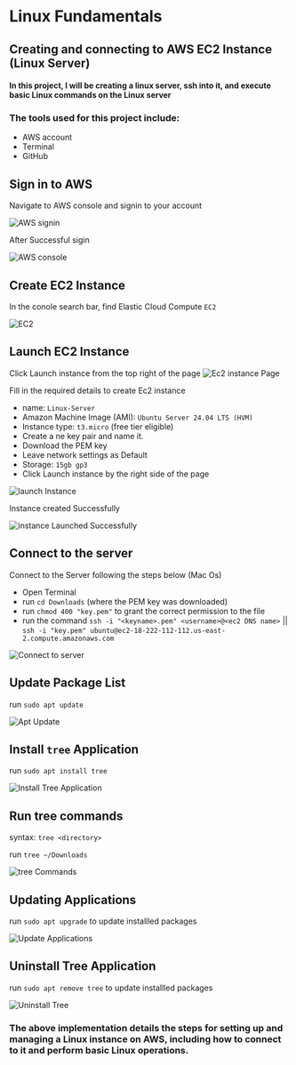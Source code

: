 # Linux Fundamentals
## Creating and connecting to AWS EC2 Instance (Linux Server)

#### In this project, I will be creating a linux server, ssh into it, and execute basic Linux commands on the Linux server

### The tools used for this project include:

- AWS account
- Terminal
- GitHub


## Sign in to AWS
Navigate to AWS console and signin to your account

![AWS signin](./images/01.aws-signin.png)

After Successful sigin

![AWS console](./images/02.aws-console.png)

## Create EC2 Instance
In the conole search bar, find Elastic Cloud Compute `EC2`

![EC2](./images/03.ec2.png)

## Launch EC2 Instance
Click Launch instance from the top right of the page
![Ec2 instance Page](./images/04.ec2-instance-page.png)

Fill in the required details to create Ec2 instance
- name: `Linux-Server`
- Amazon Machine Image (AMI): `Ubuntu Server 24.04 LTS (HVM)`
- Instance type: `t3.micro` (free tier eligible)
- Create a ne key pair and name it.
- Download the PEM key
- Leave network settings as Default
- Storage: `15gb gp3`
- Click Launch instance by the right side of the page

![launch Instance](./images/05.launch-instance.png)

Instance created Successfully

![instance Launched Successfully](./images/06.intance-launched.png)

## Connect to the server
Connect to the Server following the steps below (Mac Os)
- Open Terminal
- run `cd Downloads` (where the PEM key was downloaded)
- run `chmod 400 "key.pem"` to grant the correct permission to the file
- run the command `ssh -i "<keyname>.pem" <username>@<ec2 DNS name>` || `ssh -i "key.pem" ubuntu@ec2-18-222-112-112.us-east-2.compute.amazonaws.com`

![Connect to server](./images/07.instance-connect.png)


## Update Package List

run `sudo apt update`

![Apt Update](./images/08.apt-update.png)

## Install `tree` Application

run `sudo apt install tree`

![Install Tree Application](./images/09.install-tree.png)

## Run tree commands
syntax: `tree <directory>` 

run `tree ~/Downloads`

![tree Commands](./images/10.tree-commands.png)


## Updating Applications

run `sudo apt upgrade` to update installled packages

![Update Applications](./images/11.update-app.png)


## Uninstall Tree Application

run `sudo apt remove tree` to update installled packages

![Uninstall Tree](./images/12.uninstall-tree.png)



### The above implementation details the steps for setting up and managing a Linux instance on AWS, including how to connect to it and perform basic Linux operations.